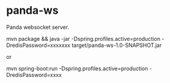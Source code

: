 # panda-ws
Panda websocket server.

mvn package && java -jar -Dspring.profiles.active=production -DredisPassword=xxxxxxx target/panda-ws-1.0-SNAPSHOT.jar

or 

mvn spring-boot:run -Dspring.profiles.active=production -DredisPassword=xxxx 
